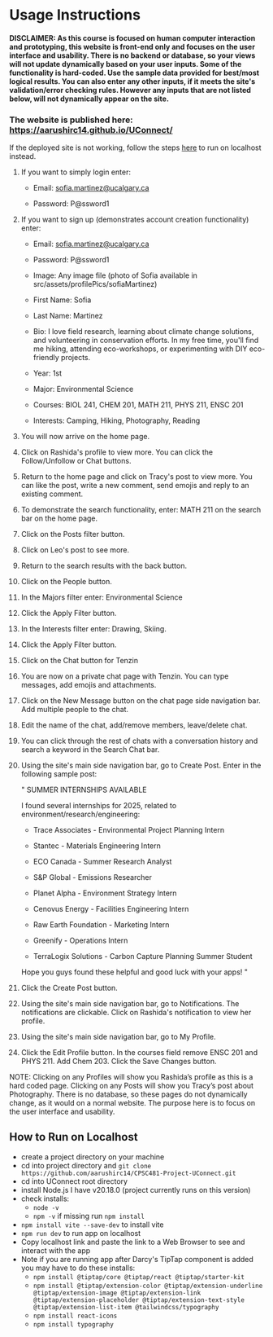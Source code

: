 # Usage Instructions

#### DISCLAIMER:  As this course is focused on human computer interaction and prototyping, this website is front-end only and focuses on the user interface and usability. There is no backend or database, so your views will not update dynamically based on your user inputs. Some of the functionality is hard-coded. Use the sample data provided for best/most logical results. You can also enter any other inputs, if it meets the site's validation/error checking rules. However any inputs that are not listed below, will not dynamically appear on the site.

### The website is published here: https://aarushirc14.github.io/UConnect/
If the deployed site is not working, follow the steps [here](#How-to-Run-on-Localhost) to run on localhost instead.

1.  If you want to simply login enter:

    -   Email: sofia.martinez@ucalgary.ca

    -   Password: P@ssword1

2.  If you want to sign up (demonstrates account creation functionality) enter:

    -   Email: sofia.martinez@ucalgary.ca

    -   Password: P@ssword1

    -   Image: Any image file (photo of Sofia available in src/assets/profilePics/sofiaMartinez)

    -   First Name: Sofia

    -   Last Name: Martinez

    -   Bio: I love field research, learning about climate change solutions, and volunteering in conservation efforts. In my free time, you'll find me hiking, attending eco-workshops, or experimenting with DIY eco-friendly projects.

    -   Year: 1st

    -   Major: Environmental Science

    -   Courses: BIOL 241, CHEM 201, MATH 211, PHYS 211, ENSC 201

    -   Interests: Camping, Hiking, Photography, Reading

3.  You will now arrive on the home page. 

4.  Click on Rashida's profile to view more. You can click the Follow/Unfollow or Chat buttons.

5.  Return to the home page and click on Tracy's post to view more. You can like the post, write a new comment, send emojis and reply to an existing comment.

6.  To demonstrate the search functionality, enter: MATH 211 on the search bar on the home page.

7.  Click on the Posts filter button.

8. Click on Leo's post to see more.

9. Return to the search results with the back button.

10. Click on the People button.

11. In the Majors filter enter: Environmental Science

12. Click the Apply Filter button.

13. In the Interests filter enter: Drawing, Skiing.

14. Click the Apply Filter button.

15. Click on the Chat button for Tenzin

16. You are now on a private chat page with Tenzin. You can type messages, add emojis and attachments.

17. Click on the New Message button on the chat page side navigation bar. Add multiple people to the chat.

18. Edit the name of the chat, add/remove members, leave/delete chat.

19. You can click through the rest of chats with a conversation history and search a keyword in the Search Chat bar.

20. Using the site's main side navigation bar, go to Create Post. Enter in the following sample post:

    " SUMMER INTERNSHIPS AVAILABLE
    
    I found several internships for 2025, related to environment/research/engineering:
    
    -   Trace Associates - Environmental Project Planning Intern
    
    -   Stantec - Materials Engineering Intern
    
    -   ECO Canada - Summer Research Analyst
    
    -   S&P Global - Emissions Researcher
    
    -   Planet Alpha - Environment Strategy Intern
    
    -   Cenovus Energy - Facilities Engineering Intern
    
    -   Raw Earth Foundation - Marketing Intern
    
    -   Greenify - Operations Intern
    
    -   TerraLogix Solutions - Carbon Capture Planning Summer Student
    
    Hope you guys found these helpful and good luck with your apps! "

21.  Click the Create Post button.

22.  Using the site's main side navigation bar, go to Notifications. The notifications are clickable. Click on Rashida's notification to view her profile.

23.  Using the site's main side navigation bar, go to My Profile.
    
25.  Click the Edit Profile button. In the courses field remove ENSC 201 and PHYS 211. Add Chem 203. Click the Save Changes button.

    
NOTE: Clicking on any Profiles will show you Rashida’s profile as this is a hard coded page. Clicking on any Posts will show you Tracy’s post about Photography. There is no database, so these pages do not dynamically change, as it would on a normal website. The purpose here is to focus on the user interface and usability.

## How to Run on Localhost
- create a project directory on your machine 
- cd into project directory and ```git clone https://github.com/aarushirc14/CPSC481-Project-UConnect.git```
- cd into UConnect root directory
- install Node.js I have v20.18.0 (project currently runs on this version)
- check installs:
    - ```node -v```
    - ```npm -v``` if missing run ```npm install```
- ```npm install vite --save-dev``` to install vite
-  ```npm run dev``` to run app on localhost
- Copy localhost link and paste the link to a Web Browser to see and interact with the app
- Note if you are running app after Darcy's TipTap component is added you may have to do these installs:
    - ```npm install @tiptap/core @tiptap/react @tiptap/starter-kit```
    - ```npm install @tiptap/extension-color @tiptap/extension-underline @tiptap/extension-image @tiptap/extension-link @tiptap/extension-placeholder @tiptap/extension-text-style @tiptap/extension-list-item @tailwindcss/typography```
    - ```npm install react-icons```
    - ```npm install typography```
